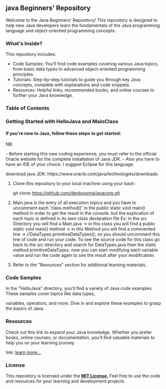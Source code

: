 <h2>java Beginners' Repository</h2>
<p>Welcome to the Java Beginners' Repository! 
This repository is designed to help new Java developers learn the fundamentals of the Java programming language and object-oriented programming concepts.</p>

<h3>What's Inside?</h3>
This repository includes:
<ul>
  <li>Code Samples: You'll find code examples covering various Java topics, from basic data types to advanced object-oriented programming principles.</li>
  <li>Tutorials: Step-by-step tutorials to guide you through key Java concepts, complete with explanations and code snippets.</li>
  <li>Resources: Helpful links, recommended books, and online courses to further your Java knowledge.</li>
</ul>
<h3>Table of Contents</h3>

<h3>Getting Started with HelloJava and MainClass</h3>

<h4>If you're new to Java, follow these steps to get started:</h4>
NB: <p>- Before starting this new coding experience, you must refer to the official Oracle website for the complete installation of Java JDK.
       - Also you have to have an IDE of your choice. I suggest Eclipse for this language.</p>
download java JDK: https://www.oracle.com/java/technologies/downloads

    
1. Clone this repository to your local machine using your bash :
   
   git clone https://github.com/devbossma/javacore.git
2. Main.java is the entry of all execution topics and you have to uncomment each 'class.method()' in the public static void main() method in order to get the result in the console.
   but the explication of each topic is defined in its own class declaration file
   Ex: in the src Directory you will find a Main.java -> in this class you will find a public static void main() method -> in this Method you will find a commented line -> //DataTypes.primitiveDataTypes();
       so you should uncomment this line of code and run your code. To see the source code for this class go back to the src directory and search for DataTypes.java then the static method primitiveDataTypes.
       now you can start modifying each variable value and run the code again to see the result after your modification.
   
4. Refer to the "Resources" section for additional learning materials.

<h3>Code Samples</h3>
<p>In the "HelloJava" directory, you'll find a variety of Java code examples. These samples cover topics like data types, </p>
<p>  variables, operators, and more. Dive in and explore these examples to grasp the basics of Java.</p>

<h3>Resources</h3>
<p>
  Check out this link to expand your Java knowledge.
  Whether you prefer books, online courses, or documentation, you'll find valuable materials to help you on your learning journey.
</p>
link: <a href="https://docs.oracle.com/javase/tutorial/java/nutsandbolts/index.html">learn more...</a>

<h3>License</h3>
<p>This repository is licensed under the <u><b>MIT License.</b></u> Feel free to use the code and resources for your learning and development projects.</p>












